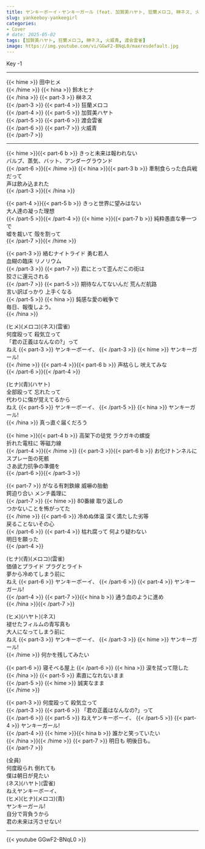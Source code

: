 ```yaml
---
title: ヤンキーボーイ・ヤンキーガール (feat. 加賀美ハヤト, 狂蘭メロコ, 榊ネス, 火威青, 渡会雲雀)
slug: yankeeboy-yankeegirl
categories:
- Cover
# date: 2025-05-02
tags: [加賀美ハヤト, 狂蘭メロコ, 榊ネス, 火威青, 渡会雲雀]
image: https://img.youtube.com/vi/GGwF2-BNqL0/maxresdefault.jpg
---
```


Key -1

---

{{< hime >}}
田中ヒメ  
{{< /hime >}}
{{< hina >}}
鈴木ヒナ  
{{< /hina >}}
{{< part-3 >}}
榊ネス  
{{< /part-3 >}}
{{< part-4 >}}
狂蘭メロコ  
{{< /part-4 >}}
{{< part-5 >}}
加賀美ハヤト  
{{< /part-5 >}}
{{< part-6 >}}
渡会雲雀  
{{< /part-6 >}}
{{< part-7 >}}
火威青  
{{< /part-7 >}}


---

{{< hime >}}{{< part-6 b >}}
きっと未来は報われない  
バルブ、蒸気、バット、アンダーグラウンド  
{{< /part-6 >}}{{< /hime >}}
{{< hina >}}{{< part-3 b >}}
牽制食らった白兵戦だって  
声は飲み込まれた  
{{< /part-3 >}}{{< /hina >}}

{{< part-4 >}}{{< part-5 b >}}
きっと世界に望みはない  
大人達の凝った理想  
{{< /part-5 >}}{{< /part-4 >}}
{{< hime >}}{{< part-7 b >}}
純粋愚直な拳一つで  
嘘を裁いて 殻を割って  
{{< /part-7 >}}{{< /hime >}}

{{< part-3 >}}
絡むナイトライド 勇む若人  
血糊の臨床 リノリウム  
{{< /part-3 >}}
{{< part-7 >}}
君にとって歪んだこの街は  
狡さに還元される  
{{< /part-7 >}}
{{< part-5 >}}
期待なんてないんだ 荒んだ航路  
言い訳ばっかり 上手くなる  
{{< /part-5 >}}
{{< hina >}}
鈍感な愛の戦争で  
毎日、報復しよう。  
{{< /hina >}}

(ヒメ)(メロコ)(ネス)(雲雀)  
何度殴って 殺気立って  
「君の正義はなんなの?」って  
ねえ
{{< part-3 >}}
ヤンキーボーイ、
{{< /part-3 >}}
{{< hime >}}
ヤンキーガール!  
{{< /hime >}}
{{< part-4 >}}{{< part-6 b >}}
声枯らし 吠えてみな  
{{< /part-6 >}}{{< /part-4 >}}

(ヒナ)(青)(ハヤト)  
全部殴って 忘れたって  
代わりに傷が覚えてるから  
ねえ
{{< part-5 >}}
ヤンキーボーイ、
{{< /part-5 >}}
{{< hina >}}
ヤンキーガール!  
{{< /hina >}}
真っ直ぐ届くだろう  

{{< hime >}}{{< part-4 b >}}
高架下の徒党 ラクガキの螺旋  
折れた電柱に 等磁力線  
{{< /part-4 >}}{{< /hime >}}
{{< part-3 >}}{{< part-6 b >}}
お化けトンネルにスプレー缶の死骸  
さあ武力抗争の準備を  
{{< /part-6 >}}{{< /part-3 >}}

{{< part-7 >}}
がなる有刺鉄線 威嚇の胎動  
鍔迫り合い メンチ義理に  
{{< /part-7 >}}
{{< hime >}}
80番線 取り返しの  
つかないことを怖がってた  
{{< /hime >}}
{{< part-6 >}}
冷めぬ体温 深く満たした劣等  
戻ることないその心  
{{< /part-6 >}}
{{< part-4 >}}
枯れ腐って 何より疑わない  
明日を願った  
{{< /part-4 >}}

(ヒナ)(青)(メロコ)(雲雀)  
価値とプライド プラグとライト  
夢から冷めてしまう前に  
ねえ
{{< part-6 >}}
ヤンキーボーイ、
{{< /part-6 >}}
{{< part-4 >}}
ヤンキーガール!  
{{< /part-4 >}}
{{< part-7 >}}{{< hina b >}}
通う血のように進め  
{{< /hina >}}{{< /part-7 >}}

(ヒメ)(ハヤト)(ネス)  
褪せたフィルムの青写真も  
大人になってしまう前に  
ねえ
{{< part-3 >}}
ヤンキーボーイ、
{{< /part-3 >}}
{{< hime >}}
ヤンキーガール!  
{{< /hime >}}
何かを残してみたい  

{{< part-6 >}}
寝そべる屋上 
{{< /part-6 >}}
{{< hina >}}
涙を拭って隠した  
{{< /hina >}}
{{< part-5 >}}
素直になれないまま  
{{< /part-5 >}}
{{< hime >}}
誠実なまま  
{{< /hime >}}

{{< part-3 >}}
何度殴って 殺気立って  
{{< /part-3 >}}
{{< part-6 >}}
「君の正義はなんなの?」って  
{{< /part-6 >}}
{{< part-5 >}}
ねえヤンキーボーイ、
{{< /part-5 >}}
{{< part-4 >}}
ヤンキーガール!  
{{< /part-4 >}}
{{< hime >}}{{< hina b >}}
誰かと笑っていたい  
{{< /hina >}}{{< /hime >}}
{{< part-7 >}}
明日も 明後日も。  
{{< /part-7 >}}

(全員)  
何度殴られ 倒れても  
僕は朝日が見たい  
(ネス)(ハヤト)(雲雀)  
ねえヤンキーボーイ、  
(ヒメ)(ヒナ)(メロコ)(青)  
ヤンキーガール!  
自分で背負うから  
君の未来は汚させない!  

---

{{< youtube GGwF2-BNqL0 >}}
